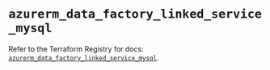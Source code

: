 # `azurerm_data_factory_linked_service_mysql`

Refer to the Terraform Registry for docs: [`azurerm_data_factory_linked_service_mysql`](https://registry.terraform.io/providers/hashicorp/azurerm/4.46.0/docs/resources/data_factory_linked_service_mysql).
